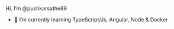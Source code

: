 Hi, I’m @pushkarsathe89
- 🌱 I’m currently learning TypeScript/Js, Angular, Node & Docker

<!---
pushkarsathe89/pushkarsathe89 is a ✨ special ✨ repository because its `README.md` (this file) appears on your GitHub profile.
You can click the Preview link to take a look at your changes.
--->
